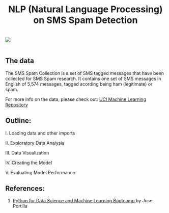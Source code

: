 <h1 align="center"> NLP (Natural Language Processing) on SMS Spam Detection </h1> <br>
<img src="https://media.giphy.com/media/Qx0zhgnni9e0g/giphy.gif"><br><br>




## The data
The SMS Spam Collection is a set of SMS tagged messages that have been collected for SMS Spam research. It contains one set of SMS messages in English of 5,574 messages, tagged acording being ham (legitimate) or spam.

For more info on the data, please check out: <a href="https://archive.ics.uci.edu/ml/datasets/SMS+Spam+Collection"> UCI Machine Learning Repository</a>




## Outline: <br>

I. Loading data and other imports<br>

II. Exploratory Data Analysis<br>

III. Data Visualization<br>

IV. Creating the Model<br>

V. Evaluating Model Performance<br>



## References:
1) <a href="https://www.udemy.com/course/python-for-data-science-and-machine-learning-bootcamp/"> Python for Data Science and Machine Learning Bootcamp </a> by  Jose Portilla <br> 
